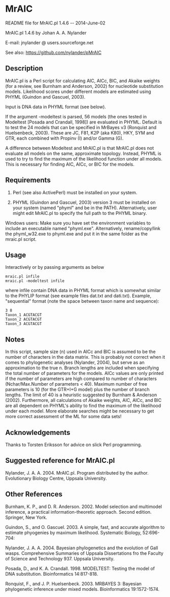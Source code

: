 MrAIC
=====

README file for MrAIC.pl 1.4.6 -- 2014-June-02

MrAIC.pl 1.4.6 by Johan A. A. Nylander

E-mail: jnylander @ users.sourceforge.net

See also: https://github.com/nylander/pMrAIC

Description
-----------

MrAIC.pl is a Perl script for calculating AIC, AICc, BIC, and Akaike weights 
(for a review, see Burnham and Anderson, 2002) for nucleotide substitution 
models. Likelihood scores under different models are estimated using PHYML 
(Guindon and Gascuel, 2003).

Input is DNA data in PHYML format (see below).

If the argument -modeltest is parsed, 56 models (the ones tested in Modeltest 
[Posada and Crandall, 1998]) are evaluated in PHYML. Default is to test the 24 
models that can be specified in MrBayes v3 (Ronquist and Huelsenbeck, 2003). 
These are JC, F81, K2P (aka K80), HKY, SYM and GTR, each combined with Propinv 
(I) and/or Gamma (G).

A difference between Modeltest and MrAIC.pl is that MrAIC.pl does not evaluate 
all models on the same, approximate topology. Instead, PHYML is used to try to 
find the maximum of the likelihood function under all models. This is necessary 
for finding AIC, AICc, or BIC for the models.

Requirements
------------

1) Perl (see also ActivePerl) must be installed on your system.

2) PHYML (Guindon and Gascuel, 2003) version 3 must be installed on your system 
(named "phyml" and be in the PATH). Alternatively, user might edit MrAIC.pl to 
specify the full path to the PHYML binary.

Windows users: Make sure you have set the environment variables to include an 
executable named "phyml.exe". Alternatively, rename/copy/link the phyml_w32.exe 
to phyml.exe and put it in the same folder as the mraic.pl script.


Usage
-----

Interactively or by passing arguments as below

    mraic.pl infile
    mraic.pl -modeltest infile

where infile contain DNA data in PHYML format which is somewhat similar to the 
PHYLIP format (see example files dat.txt and dati.txt).
Example, "sequential" format (note the space between taxon name and sequence):

    3 8
    Taxon_1 ACGTACGT
    Taxon_2 ACGTACGT
    Taxon_3 ACGTACGT


Notes
-----

In this script, sample size (n) used in AICc and BIC is assumed to be the 
number of characters in the data matrix. This is probably not correct when it 
comes to phylogenetic analyses (Nylander, 2004), but serve as an approximation 
to the true n.
Branch lengths are included when specifying the total number of parameters for 
the models.
AICc values are only printed if the number of parameters are high compared to 
number of characters (Nchar/Max.Number of parameters < 40). Maximum number of 
free parameters is 10 (for the GTR+I+G model) plus the number of branch 
lengths. The limit of 40 is a heuristic suggested by Burnham & Anderson (2002).
Furthermore, all calculations of Akaike weights, AIC, AICc, and BIC are all 
dependent on PHYML's ability to find the maximum of the likelihood under each 
model. More elaborate searches might be necessary to get more correct 
assessment of the ML for some data sets!


Acknowledgements
----------------

Thanks to Torsten Eriksson for advice on slick Perl programming.


Suggested reference for MrAIC.pl
--------------------------------

Nylander, J. A. A. 2004. MrAIC.pl. Program distributed by the author. 
Evolutionary Biology Centre, Uppsala University.


Other References
----------------

Burnham, K. P., and D. R. Anderson. 2002. Model selection and multimodel 
inference, a practical information-theoretic approach. Second edition. 
Springer, New York.

Guindon, S., and O. Gascuel. 2003. A simple, fast, and accurate algorithm to 
estimate phyogenies by maximum likelihood. Systematic Biology, 52:696-704:

Nylander, J. A. A. 2004. Bayesian phylogenetics and the evolution of Gall 
wasps. Comprehensive Summaries of Uppsala Dissertations fro the Faculty of 
Science and Technology 937. Uppsala University.

Posada, D., and K. A. Crandall. 1998. MODELTEST: Testing the model of DNA 
substitution. Bioinformatics 14:817-818.

Ronquist, F., and J. P. Huelsenbeck. 2003. MRBAYES 3: Bayesian phylogenetic 
inference under mixed models. Bioinformatics 19:1572-1574.



